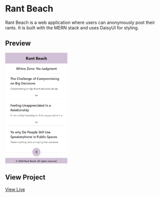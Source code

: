 # Rant Beach

Rant Beach is a web application where users can anonymously post their rants. It is built with the MERN stack and uses DaisyUI for styling.

## Preview

<img src="/preview/preview.png" width="200">

## View Project

[View Live](https://rant-beach.onrender.com)